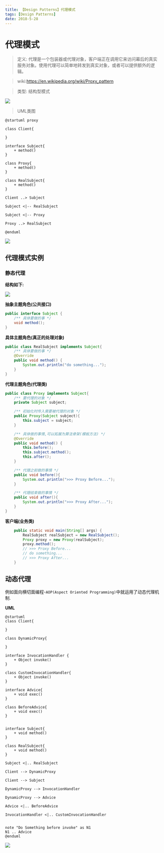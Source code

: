 ```yaml
---
title: 【Design Patterns】代理模式
tags: [Design Patterns]
date: 2018-5-28
---
```


# 代理模式

> 定义: 代理是一个包装器或代理对象，客户端正在调用它来访问幕后的真实服务对象。使用代理可以简单地转发到真实对象，或者可以提供额外的逻辑。

> wiki:https://en.wikipedia.org/wiki/Proxy_pattern

> 类型: 结构型模式

![](../img/W3sDesign_Proxy_Design_Pattern_UML.jpg)

> UML类图
```plantuml
@startuml proxy

class Client{

}

interface Subject{
    + method()
}

class Proxy{
    + method()
}

class RealSubject{
    + method()
}

Client ..> Subject

Subject <|-- RealSubject

Subject <|-- Proxy

Proxy ..> RealSubject

@enduml
```
![](../img/proxy_uml.png)


## 代理模式实例

### 静态代理

**结构如下:**

![](../img/static_proxy.png)

**抽象主题角色(公共接口)**
```java
public interface Subject {
    /** 具体要做的事 */
    void method();
}
```

**具体主题角色(真正的处理对象)**

```java
public class RealSubject implements Subject{
    /** 具体要做的事 */
    @Override
    public void method() {
        System.out.println("do something...");
    }
}
```

**代理主题角色(代理类)**
```java
public class Proxy implements Subject{
    /** 要代理的对象 */
    private Subject subject;

    /** 初始化时传入需要被代理的对象 */
    public Proxy(Subject subject){
        this.subject = subject;
    }

    /** 具体做的事情,可以拓展为算法骨架(模板方法) */
    @Override
    public void method() {
        this.before();
        this.subject.method();
        this.after();
    }

    /** 代理之前做的事情 */
    public void before(){
        System.out.println(">>> Proxy Before...");
    }

    /** 代理结束做的事情 */
    public void after(){
        System.out.println(">>> Proxy After...");
    }
}
```

**客户端(业务类)**
```java
    public static void main(String[] args) {
        RealSubject realSubject = new RealSubject();
        Proxy proxy = new Proxy(realSubject);
        proxy.method();
        // >>> Proxy Before...
        // do something...
        // >>> Proxy After...        
    }
```

## 动态代理

例如面向横切面编程-`AOP(Aspect Oriented Programming)`中就运用了动态代理机制.


**UML**

```plantuml
@startuml
class Client{

}

class DynamicProxy{

}

interface InvocationHandler {
    + Object invoke()
}

class CustomInvocationHandler{
    + Object invoke()
}

interface Advice{
    + void exec()
}

class BeforeAdvice{
    + void exec()    
}


interface Subject{
    + void method()
}

class RealSubject{
    + void method()
}

Subject <|.. RealSubject

Client --> DynamicProxy

Client --> Subject

DynamicProxy --> InvocationHandler

DynamicProxy --> Advice 

Advice <|.. BeforeAdvice

InvocationHandler <|.. CustomInvocationHandler


note "Do Something before invoke" as N1
N1 .. Advice
@enduml
```

![](../img/dynamic_proxy.png)

